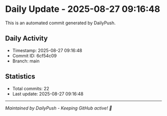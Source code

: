 # Daily Update - 2025-08-27 09:16:48

This is an automated commit generated by DailyPush.

## Daily Activity
- Timestamp: 2025-08-27 09:16:48
- Commit ID: 6cf54c09
- Branch: main

## Statistics
- Total commits: 22
- Last update: 2025-08-27 09:16:48

---
*Maintained by DailyPush - Keeping GitHub active! 🚀*
